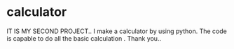 # calculator
IT IS MY SECOND PROJECT..
I make a calculator by using python. The code is capable to do all the basic calculation .
Thank you..

